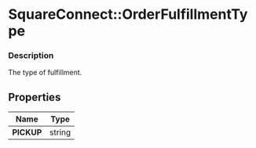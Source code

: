 # SquareConnect::OrderFulfillmentType

### Description

The type of fulfillment.

## Properties
Name | Type
------------ | -------------
**PICKUP** | string


